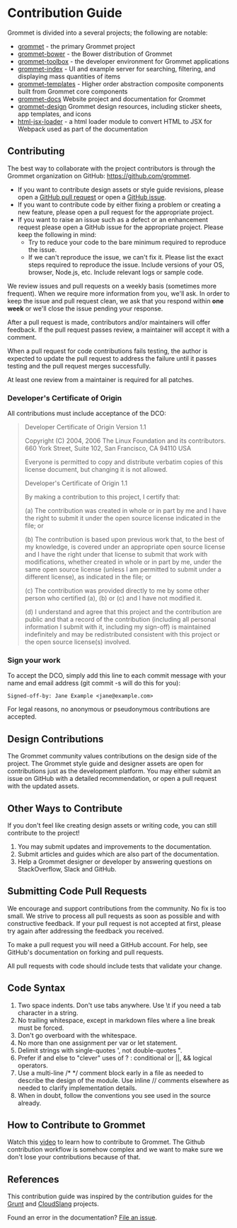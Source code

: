 Contribution Guide
==================

Grommet is divided into a several projects; the following are notable:

-   [grommet](https://github.com/grommet/grommet) - the primary
    Grommet project
-   [grommet-bower](https://github.com/grommet/grommet-bower) -
    the Bower distribution of Grommet
-   [grommet-toolbox](https://github.com/grommet/grommet-toolbox) -
    the developer environment for Grommet applications
-   [grommet-index](https://github.com/grommet/grommet-index) -
    UI and example server for searching, filtering, and displaying mass quantities of items
-   [grommet-templates](https://github.com/grommet/grommet-templates) -
    Higher order abstraction composite components built from Grommet core components
-   [grommet-docs](https://github.com/grommet/grommet-docs)
    Website project and documentation for Grommet
-   [grommet-design](https://github.com/grommet/grommet-design)
    Grommet design resources, including sticker sheets, app templates, and icons
-   [html-jsx-loader](https://github.com/grommet/html-jsx-loader) -
    a html loader module to convert HTML to JSX for Webpack used as part
    of the documentation

Contributing
------------

The best way to collaborate with the project contributors is through the Grommet
organization on GitHub: <https://github.com/grommet>.

-   If you want to contribute design assets or style guide revisions,
    please open a [GitHub pull
    request](https://github.com/grommet/grommet-design/pulls) or open a
    [GitHub issue](https://github.com/grommet/grommet-design/issues).
-   If you want to contribute code by either fixing a problem or
    creating a new feature, please open a pull request for the appropriate
    project.
-   If you want to raise an issue such as a defect or an enhancement
    request please open a GitHub issue for the appropriate project.  Please
    keep the following in mind:
    -   Try to reduce your code to the bare minimum required to
        reproduce the issue.
    -   If we can't reproduce the issue, we can't fix it. Please list
        the exact steps required to reproduce the issue. Include
        versions of your OS, browser, Node.js, etc. Include relevant
        logs or sample code.

We review issues and pull requests on a weekly basis (sometimes more frequent).
When we require more information from you, we'll ask.  In order to keep the
issue and pull request clean, we ask that you respond within **one week** or we'll
close the issue pending your response.

After a pull request is made, contributors and/or maintainers will offer feedback. If
the pull request passes review, a maintainer will accept it with a comment.

When a pull request for code contributions fails testing, the author is
expected to update the pull request to address the failure until it
passes testing and the pull request merges successfully.

At least one review from a maintainer is required for all patches.

### Developer's Certificate of Origin

All contributions must include acceptance of the DCO:

> Developer Certificate of Origin Version 1.1
> 
> Copyright (C) 2004, 2006 The Linux Foundation and its contributors. 660
> York Street, Suite 102, San Francisco, CA 94110 USA
> 
> Everyone is permitted to copy and distribute verbatim copies of this
> license document, but changing it is not allowed.
> 
> Developer's Certificate of Origin 1.1
> 
> By making a contribution to this project, I certify that:
> 
> \(a) The contribution was created in whole or in part by me and I have
> the right to submit it under the open source license indicated in the
> file; or
> 
> \(b) The contribution is based upon previous work that, to the best of my
> knowledge, is covered under an appropriate open source license and I
> have the right under that license to submit that work with
> modifications, whether created in whole or in part by me, under the same
> open source license (unless I am permitted to submit under a different
> license), as indicated in the file; or
> 
> \(c) The contribution was provided directly to me by some other person
> who certified (a), (b) or (c) and I have not modified it.
> 
> \(d) I understand and agree that this project and the contribution are
> public and that a record of the contribution (including all personal
> information I submit with it, including my sign-off) is maintained
> indefinitely and may be redistributed consistent with this project or
> the open source license(s) involved.

### Sign your work

To accept the DCO, simply add this line to each commit message with your
name and email address (git commit -s will do this for you):

    Signed-off-by: Jane Example <jane@example.com>

For legal reasons, no anonymous or pseudonymous contributions are
accepted.

Design Contributions
--------------------

The Grommet community values contributions on the design side of the
project. The Grommet style guide and designer assets are open for
contributions just as the development platform. You may either submit an
issue on GitHub with a detailed recommendation, or open a pull request
with the updated assets.

Other Ways to Contribute
------------------------

If you don't feel like creating design assets or writing code, you can
still contribute to the project!

1.  You may submit updates and improvements to the documentation.
2.  Submit articles and guides which are also part of the documentation.
3.  Help a Grommet designer or developer by answering questions on
    StackOverflow, Slack and GitHub.

Submitting Code Pull Requests
-----------------------------

We encourage and support contributions from the community. No fix is too
small. We strive to process all pull requests as soon as possible and
with constructive feedback. If your pull request is not accepted at
first, please try again after addressing the feedback you received.

To make a pull request you will need a GitHub account. For help, see
GitHub's documentation on forking and pull requests.

All pull requests with code should include tests that validate your
change.

Code Syntax
-----------

1.  Two space indents. Don't use tabs anywhere. Use \\t if you need a
    tab character in a string.
2.  No trailing whitespace, except in markdown files where a line break
    must be forced.
3.  Don't go overboard with the whitespace.
4.  No more than one assignment per var or let statement.
5.  Delimit strings with single-quotes ', not double-quotes ".
6.  Prefer if and else to "clever" uses of ? : conditional or ||, &&
    logical operators.
7.  Use a multi-line /\* \*/ comment block early in a file as needed to
    describe the design of the module. Use inline // comments elsewhere
    as needed to clarify implementation details.
8.  When in doubt, follow the conventions you see used in the
    source already.

How to Contribute to Grommet
----------------------------

Watch this [video](https://vimeo.com/129681048) to learn how to contribute to Grommet. The Github
contribution workflow is somehow complex and we want to make sure we
don't lose your contributions because of that.

References
----------

This contribution guide was inspired by the contribution guides for the
[Grunt](http://gruntjs.com/contributing) and
[CloudSlang](http://www.cloudslang.io/#/docs#contributing-code)
projects.

Found an error in the documentation? [File an
issue](https://github.com/grommet/grommet-docs/issues).
